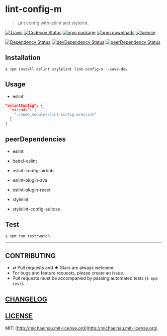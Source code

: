 # lint-config-m

> Lint config with eslint and stylelint.

[![Travis][build-badge]][build] [![Codecov Status][codecov-badge]][codecov] [![npm package][npm-badge]][npm] [![npm downloads][npm-downloads]][npm] [![license][license-badge]][license]

[![Dependency Status][dependency-badge]][dependency] [![devDependency Status][devDependency-badge]][devDependency] [![peerDependency Status][peerDependency-badge]][peerDependency]

[build-badge]: https://img.shields.io/travis/evenchange4/lint-config-m/master.svg?style=flat-square
[build]: https://travis-ci.org/evenchange4/lint-config-m

[npm-badge]: https://img.shields.io/npm/v/lint-config-m.svg?style=flat-square
[npm]: https://www.npmjs.org/package/lint-config-m

[codecov-badge]: https://img.shields.io/codecov/c/github/evenchange4/lint-config-m.svg?style=flat-square
[codecov]: https://codecov.io/github/evenchange4/lint-config-m?branch=master

[npm-downloads]: https://img.shields.io/npm/dt/lint-config-m.svg?style=flat-square

[license-badge]: https://img.shields.io/npm/l/lint-config-m.svg?style=flat-square
[license]: http://michaelhsu.mit-license.org/

[dependency-badge]: https://david-dm.org/evenchange4/lint-config-m.svg?style=flat-square
[dependency]: https://david-dm.org/evenchange4/lint-config-m
[devDependency-badge]: https://david-dm.org/evenchange4/lint-config-m/dev-status.svg?style=flat-square
[devDependency]: https://david-dm.org/evenchange4/lint-config-m#info=devDependencies
[peerDependency-badge]: https://david-dm.org/evenchange4/lint-config-m/peer-status.svg?style=flat-square
[peerDependency]: https://david-dm.org/evenchange4/lint-config-m#info=peerDependencies

## Installation

```console
$ npm install eslint stylelint lint-config-m --save-dev
```

## Usage

- eslint

```json
"eslintConfig": {
  "extends": [
    "./node_modules/lint-config-m/eslint"
  ]
}
```

## peerDependencies

* eslint
* babel-eslint
* eslint-config-airbnb
* eslint-plugin-ava
* eslint-plugin-react

* stylelint
* stylelint-config-suitcss

## Test

```
$ npm run test:watch
```

---

## CONTRIBUTING

* ⇄ Pull requests and ★ Stars are always welcome.
* For bugs and feature requests, please create an issue.
* Pull requests must be accompanied by passing automated tests (`$ npm test`).

## [CHANGELOG](CHANGELOG.md)

## [LICENSE](LICENSE)

MIT: [http://michaelhsu.mit-license.org](http://michaelhsu.mit-license.org)
